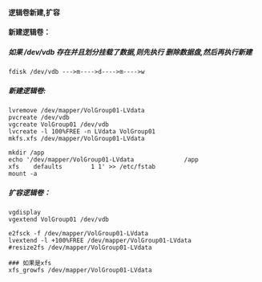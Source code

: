 #### 逻辑卷新建,扩容
#### 新建逻辑卷：
##### 如果 /dev/vdb 存在并且划分挂载了数据,则先执行 删除数据盘,然后再执行新建 
```
fdisk /dev/vdb --->m---->d---->m---->w 
```
##### 新建逻辑卷:
```
lvremove /dev/mapper/VolGroup01-LVdata
pvcreate /dev/vdb
vgcreate VolGroup01 /dev/vdb
lvcreate -l 100%FREE -n LVdata VolGroup01
mkfs.xfs /dev/mapper/VolGroup01-LVdata

mkdir /app
echo '/dev/mapper/VolGroup01-LVdata              /app                    xfs    defaults        1 1' >> /etc/fstab
mount -a
```

##### 扩容逻辑卷：
```
vgdisplay
vgextend VolGroup01 /dev/vdb

e2fsck -f /dev/mapper/VolGroup01-LVdata
lvextend -l +100%FREE /dev/mapper/VolGroup01-LVdata
#resize2fs /dev/mapper/VolGroup01-LVdata

### 如果是xfs
xfs_growfs /dev/mapper/VolGroup01-LVdata
```
